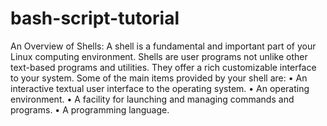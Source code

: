 # bash-script-tutorial
An Overview of Shells:
A shell is a fundamental and important part of your Linux computing
environment. Shells are user programs not unlike other text-based
programs and utilities. They offer a rich customizable interface to your
system. Some of the main items provided by your shell are:
• An interactive textual user interface to the operating system.
• An operating environment.
• A facility for launching and managing commands and programs.
• A programming language.
